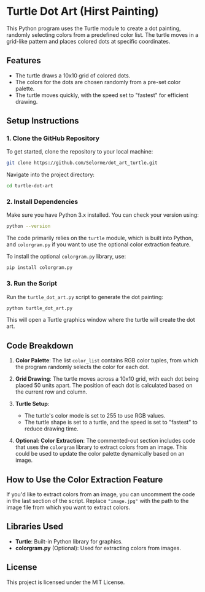 # Turtle Dot Art (Hirst Painting)

This Python program uses the Turtle module to create a dot painting, randomly selecting colors from a predefined color list. The turtle moves in a grid-like pattern and places colored dots at specific coordinates.

## Features

- The turtle draws a 10x10 grid of colored dots.
- The colors for the dots are chosen randomly from a pre-set color palette.
- The turtle moves quickly, with the speed set to "fastest" for efficient drawing.

## Setup Instructions

### 1. Clone the GitHub Repository

To get started, clone the repository to your local machine:

```bash
git clone https://github.com/Selorme/dot_art_turtle.git
```

Navigate into the project directory:

```bash
cd turtle-dot-art
```

### 2. Install Dependencies

Make sure you have Python 3.x installed. You can check your version using:

```bash
python --version
```

The code primarily relies on the `turtle` module, which is built into Python, and `colorgram.py` if you want to use the optional color extraction feature.

To install the optional `colorgram.py` library, use:

```bash
pip install colorgram.py
```

### 3. Run the Script

Run the `turtle_dot_art.py` script to generate the dot painting:

```bash
python turtle_dot_art.py
```

This will open a Turtle graphics window where the turtle will create the dot art.

## Code Breakdown

1. **Color Palette**: 
   The list `color_list` contains RGB color tuples, from which the program randomly selects the color for each dot.
   
2. **Grid Drawing**: 
   The turtle moves across a 10x10 grid, with each dot being placed 50 units apart. The position of each dot is calculated based on the current row and column.

3. **Turtle Setup**:
   - The turtle's color mode is set to 255 to use RGB values.
   - The turtle shape is set to a turtle, and the speed is set to "fastest" to reduce drawing time.

4. **Optional: Color Extraction**:
   The commented-out section includes code that uses the `colorgram` library to extract colors from an image. This could be used to update the color palette dynamically based on an image.

## How to Use the Color Extraction Feature

If you'd like to extract colors from an image, you can uncomment the code in the last section of the script. Replace `"image.jpg"` with the path to the image file from which you want to extract colors.

## Libraries Used

- **Turtle**: Built-in Python library for graphics.
- **colorgram.py** (Optional): Used for extracting colors from images.

## License

This project is licensed under the MIT License.